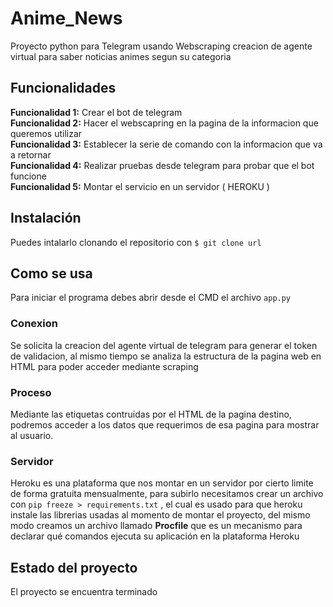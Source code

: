 # Anime_News
Proyecto python para Telegram usando Webscraping creacion de agente virtual para saber noticias animes segun su categoria

## Funcionalidades
**Funcionalidad 1:** Crear el bot de telegram  
**Funcionalidad 2:** Hacer el webscapring en la pagina de la informacion que queremos utilizar  
**Funcionalidad 3:** Establecer la serie de comando con la informacion que va a retornar  
**Funcionalidad 4:** Realizar pruebas desde telegram para probar que el bot funcione  
**Funcionalidad 5:** Montar el servicio en un servidor ( HEROKU )

## Instalación
Puedes intalarlo clonando el repositorio con ```$ git clone url```

## Como se usa
Para iniciar el programa debes abrir desde el CMD el archivo ```app.py```

### Conexion
Se solicita la creacion del agente virtual de telegram para generar el token de validacion, al mismo tiempo se analiza la estructura de la pagina web en HTML para poder acceder mediante scraping

### Proceso
Mediante las etiquetas contruidas por el HTML de la pagina destino, podremos acceder a los datos que requerimos de esa pagina para mostrar al usuario.

### Servidor
Heroku es una plataforma que nos montar en un servidor por cierto limite de forma gratuita mensualmente, para subirlo necesitamos crear un archivo con ```pip freeze > requirements.txt``` , el cual es usado para que heroku instale las librerias usadas al momento de montar el proyecto, del mismo modo creamos un archivo llamado **Procfile** que es un mecanismo para declarar qué comandos ejecuta su aplicación en la plataforma Heroku

## Estado del proyecto
El proyecto se encuentra terminado
